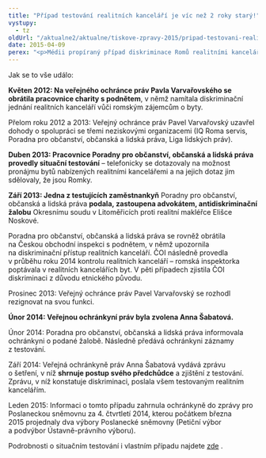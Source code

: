 ```yaml
---
title: "Případ testování realitních kanceláří je víc než 2 roky starý!"
vystupy:
  - tz
oldUrl: "/aktualne2/aktualne/tiskove-zpravy-2015/pripad-testovani-realitnich-kancelari-je-vic-nez-2-roky-stary/"
date: 2015-04-09
perex: "<p>Médii propíraný případ diskriminace Romů realitními kancelářemi se celý, včetně situačního testování a žaloby, udál v letech 2012-2013, tj. dlouho předtím, než se veřejnou ochránkyní práv stala Anna Šabatová. Ta v září 2014 pouze shrnula kroky a zjištění svého předchůdce a tento starý případ uzavřela. </p>"
---
```


<!-- imported from the old website -->

<p>Jak se to vše událo:</p><p><b>Květen 2012: Na veřejného ochránce práv Pavla Varvařovského se obrátila pracovnice charity s podnětem</b>, v němž namítala diskriminační jednání realitních kanceláří vůči romským zájemcům o byty.</p><p>Přelom roku 2012 a 2013: Veřejný ochránce práv Pavel Varvařovský uzavřel dohody o spolupráci se třemi neziskovými organizacemi (IQ Roma servis, Poradna pro občanství, občanská a lidská práva, Liga lidských práv). </p><p><b>Duben 2013: Pracovnice Poradny pro občanství, občanská a lidská práva provedly situační testování</b> – telefonicky se dotazovaly na možnost pronájmu bytů nabízených realitními kancelářemi a na jejich dotaz jim sdělovaly, že jsou Romky.</p><p><b>Září 2013: Jedna z testujících zaměstnankyň</b> Poradny pro občanství, občanská a lidská práva <b>podala, zastoupena advokátem, antidiskriminační žalobu</b> Okresnímu soudu v Litoměřicích proti realitní makléřce Elišce Noskové.</p><p>Poradna pro občanství, občanská a lidská práva se rovněž obrátila na Českou obchodní inspekci s podnětem, v němž upozornila na diskriminační přístup realitních kanceláří. ČOI následně provedla v průběhu roku 2014 kontrolu realitních kanceláří – romská inspektorka poptávala v realitních kancelářích byt. V pěti případech zjistila ČOI diskriminaci z důvodu etnického původu.</p><p>Prosinec 2013: Veřejný ochránce práv Pavel Varvařovský se rozhodl rezignovat na svou funkci.</p><p><b>Únor 2014: Veřejnou ochránkyní práv byla zvolena Anna Šabatová.</b></p><p>Únor 2014: Poradna pro občanství, občanská a lidská práva informovala ochránkyni o podané žalobě. Následně předává ochránkyni záznamy z testování.</p><p>Září 2014: Veřejná ochránkyně práv Anna Šabatová vydává zprávu o šetření, v níž <b>shrnuje postup svého předchůdce</b> a zjištění z testování. Zprávu, v níž konstatuje diskriminaci, poslala všem testovaným realitním kancelářím.</p><p>Leden 2015: Informaci o tomto případu zahrnula ochránkyně do zprávy pro Poslaneckou sněmovnu za 4. čtvrtletí 2014, kterou počátkem března 2015 projednaly dva výbory Poslanecké sněmovny (Petiční výbor a podvýbor Ústavně-právního výboru).</p><p></p><p>Podrobnosti o situačním testování i vlastním případu najdete <a title="Otevření do nového okna" href="http://www.ochrance.cz/tiskove-zpravy/tiskove-zpravy-2015/chybuje-verejna-ochrankyne-prav-tim-ze-poukazuje-na-nezakonny-postup-realitnich-kancela/" target="_blank">zde</a> . </p>

